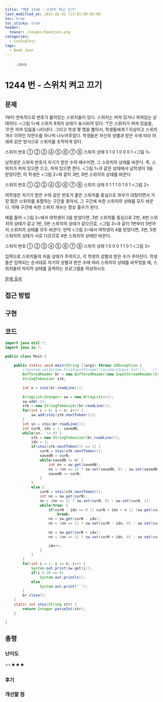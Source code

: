 ```yaml
---
title: "백준 1244 - 스위치 켜고 끄기"
last_modified_at: 2021-02-01 T23:01:00-05:00
toc: true
toc_sticky: true
header:
  teaser: /images/baekjoon.png
categories: 
  - codingTest
tags:
  - Baek Joon
---
```


> Java

1244 번 - 스위치 켜고 끄기
=============
 
## 문제
1부터 연속적으로 번호가 붙어있는 스위치들이 있다. 스위치는 켜져 있거나 꺼져있는 상태이다. <그림 1>에 스위치 8개의 상태가 표시되어 있다. ‘1’은 스위치가 켜져 있음을, ‘0’은 꺼져 있음을 나타낸다. 그리고 학생 몇 명을 뽑아서, 학생들에게 1 이상이고 스위치 개수 이하인 자연수를 하나씩 나누어주었다. 학생들은 자신의 성별과 받은 수에 따라 아래와 같은 방식으로 스위치를 조작하게 된다.  

스위치 번호  ① ② ③ ④ ⑤ ⑥ ⑦ ⑧
스위치 상태   0  1   0  1   0   0   0  1
<그림 1>

남학생은 스위치 번호가 자기가 받은 수의 배수이면, 그 스위치의 상태를 바꾼다. 즉, 스위치가 켜져 있으면 끄고, 꺼져 있으면 켠다. <그림 1>과 같은 상태에서 남학생이 3을 받았다면, 이 학생은 <그림 2>와 같이 3번, 6번 스위치의 상태를 바꾼다.

스위치 번호  ① ② ③ ④ ⑤ ⑥ ⑦ ⑧
스위치 상태   0  1   1  1   0   1   0  1
<그림 2>

여학생은 자기가 받은 수와 같은 번호가 붙은 스위치를 중심으로 좌우가 대칭이면서 가장 많은 스위치를 포함하는 구간을 찾아서, 그 구간에 속한 스위치의 상태를 모두 바꾼다. 이때 구간에 속한 스위치 개수는 항상 홀수가 된다.

예를 들어 <그림 2>에서 여학생이 3을 받았다면, 3번 스위치를 중심으로 2번, 4번 스위치의 상태가 같고 1번, 5번 스위치의 상태가 같으므로, <그림 3>과 같이 1번부터 5번까지 스위치의 상태를 모두 바꾼다. 만약 <그림 2>에서 여학생이 4를 받았다면, 3번, 5번 스위치의 상태가 서로 다르므로 4번 스위치의 상태만 바꾼다.

스위치 번호  ① ② ③ ④ ⑤ ⑥ ⑦ ⑧
스위치 상태   1   0  0   0  1   1   0  1
<그림 3>

입력으로 스위치들의 처음 상태가 주어지고, 각 학생의 성별과 받은 수가 주어진다. 학생들은 입력되는 순서대로 자기의 성별과 받은 수에 따라 스위치의 상태를 바꾸었을 때, 스위치들의 마지막 상태를 출력하는 프로그램을 작성하시오.

[문제 출처](https://www.acmicpc.net/problem/1966)  

## 접근 방법

## 구현 

## 코드
```java
import java.util.*;
import java.io.*;

public class Main {
	
    public static void main(String []args) throws IOException {        
    	//System.setIn(new FileInputStream("res/mainInput.txt"));	//제출 할 때 주석해야함
    	BufferedReader br = new BufferedReader(new InputStreamReader(System.in));
    	StringTokenizer stk; 
    	
    	int n = stoi(br.readLine());
    	
    	ArrayList<Integer> sw = new ArrayList<>();
    	sw.add(-1);
    	stk = new StringTokenizer(br.readLine());
    	for(int i = 0; i < n; i++) {
    		sw.add(stoi(stk.nextToken()));
    	}
    	int sn = stoi(br.readLine());
    	int curN, idx = 1, savedN;
    	while(sn-- != 0) {
    		stk = new StringTokenizer(br.readLine());
    		idx = 1;
    		if(stoi(stk.nextToken()) == 1) {
    			curN = stoi(stk.nextToken());
    			savedN = curN;
    			while(savedN <= n) {
    				int nn = sw.get(savedN);
    				nn = (nn == 1) ? sw.set(savedN, 0) : sw.set(savedN, 1);   
    				savedN += curN;
    			}
    		}
    		else {
    			curN = stoi(stk.nextToken());
    			int nn = sw.get(curN);
				nn = (nn == 1) ? sw.set(curN, 0) : sw.set(curN, 1);
				while(true) {
					if(curN - idx == 0 || curN + idx > n || (sw.get(curN - idx) != sw.get(curN + idx)))
						break;
					nn = sw.get(curN - idx);
    				nn = (nn == 1) ? sw.set(curN - idx, 0) : sw.set(curN - idx, 1);
    				
    				nn = sw.get(curN + idx);
    				nn = (nn == 1) ? sw.set(curN + idx, 0) : sw.set(curN + idx, 1);

    				idx++;
				}
    		}
    	}
    	for(int i = 1; i <= n; i++) {
    		System.out.print(sw.get(i));
    		if(i % 20 == 0)
    			System.out.println();
    		else
    			System.out.print(" ");
    	}
    	br.close();
    }
    static int stoi(String str) {
    	return Integer.parseInt(str);
    }

}
```


## 총평
### 난이도
⭐⭐★★★
### 후기

### 개선할 점
